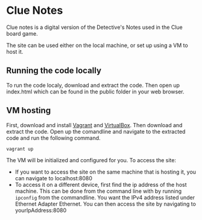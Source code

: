 # Clue Notes

Clue notes is a digital version of the Detective's Notes used in the Clue board game.

The site can be used either on the local machine, or set up using a VM to host it.

## Running the code locally

To run the code localy, download and extract the code. Then open up index.html which can be found in the public folder in your web browser.

## VM hosting

First, download and install [Vagrant](https://www.vagrantup.com/docs/installation/) and [VirtualBox](https://www.virtualbox.org/). Then download and extract the code. Open up the comandline and navigate to the extracted code and run the following command.

`vagrant up`

The VM will be initialized and configured for you. To access the site:
* If you want to access the site on the same machine that is hosting it, you can navigate to localhost:8080
* To access it on a different device, first find the ip address of the host machine. This can be done from the command line with by running `ipconfig` from the commandline. You want the IPv4 address listed under Ethernet Adapter Ethernet. You can then access the site by navigating to yourIpAddress:8080
